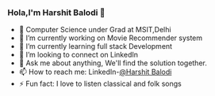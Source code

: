 ### Hola,I'm Harshit Balodi 👋

- 📕 Computer Science under Grad at MSIT,Delhi
- 🔭 I’m currently working on Movie Recommender system
- 🌱 I’m currently learning full stack Development 
- 👯 I’m looking to connect on LinkedIn 
- 💬 Ask me about anything, We'll find the solution together.
- 📫 How to reach me: LinkedIn-[@Harshit Balodi](https://www.linkedin.com/in/harshit-balodi/)
- ⚡ Fun fact: I love to listen classical and folk songs 

